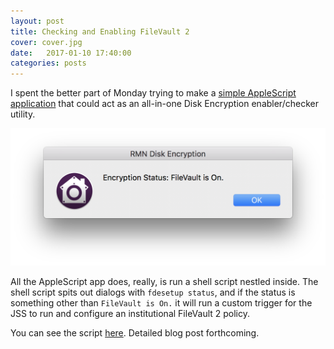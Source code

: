 ```yaml
---
layout: post
title: Checking and Enabling FileVault 2
cover: cover.jpg
date:   2017-01-10 17:40:00
categories: posts
---
```


I spent the better part of Monday trying to make a [simple AppleScript application](http://grahampugh.github.io/2017/01/08/better-application-to-run-shell-scripts-with-admin-rights.html) that could act as an all-in-one Disk Encryption enabler/checker utility.

![Disk Encryption](https://raw.githubusercontent.com/smashism/smashism.github.io/master/images/Screen%20Shot%202017-01-09%20at%202.58.57%20PM.png)

All the AppleScript app does, really, is run a shell script nestled inside. The shell script spits out dialogs with `fdesetup status`, and if the status is something other than `FileVault is On.` it will run a custom trigger for the JSS to run and configure an institutional FileVault 2 policy.

You can see the script [here](https://github.com/smashism/casper-scripts/blob/master/policy_fv2check.sh). Detailed blog post forthcoming.
